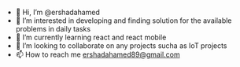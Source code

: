 - 👋 Hi, I’m @ershadahamed
- 👀 I’m interested in developing and finding solution for the available problems in daily tasks
- 🌱 I’m currently learning react and react mobile
- 💞️ I’m looking to collaborate on any projects sucha as IoT projects
- 📫 How to reach me ershadahamed89@gmail.com

<!---
ershadahamed/ershadahamed is a ✨ special ✨ repository because its `README.md` (this file) appears on your GitHub profile.
You can click the Preview link to take a look at your changes.
--->
